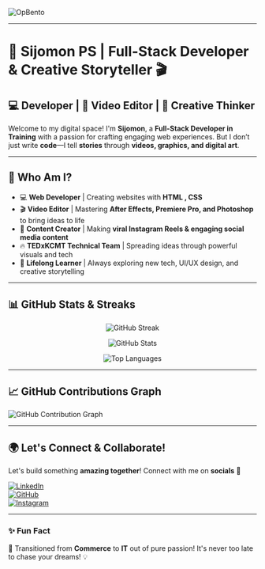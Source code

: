 ![OpBento](https://firebasestorage.googleapis.com/v0/b/smartkaksha-fe32c.appspot.com/o/opbento%2Fsijomonps8e251.png?alt=media)

---

# 🚀 **Sijomon PS** | **Full-Stack Developer & Creative Storyteller** 🎬  

## **💻 Developer | 🎥 Video Editor | 🎨 Creative Thinker**  

Welcome to my digital space! I'm **Sijomon**, a **Full-Stack Developer in Training** with a passion for crafting engaging web experiences. But I don’t just write **code**—I tell **stories** through **videos, graphics, and digital art**.  

---

## **🌟 Who Am I?**  
- 💻 **Web Developer** | Creating websites with **HTML , CSS**  
- 🎬 **Video Editor** | Mastering **After Effects, Premiere Pro, and Photoshop** to bring ideas to life  
- 🎨 **Content Creator** | Making **viral Instagram Reels & engaging social media content**  
- 🔥 **TEDxKCMT Technical Team** | Spreading ideas through powerful visuals and tech  
- 🌱 **Lifelong Learner** | Always exploring new tech, UI/UX design, and creative storytelling  

---

## 📊 **GitHub Stats & Streaks**  

<p align="center">
  <img src="https://github-readme-streak-stats.herokuapp.com/?user=sijomonps&theme=radical" alt="GitHub Streak" />
</p>

<p align="center">
  <img src="https://github-readme-stats.vercel.app/api?username=sijomonps&show_icons=true&theme=radical" alt="GitHub Stats" />
</p>

<p align="center">
  <img src="https://github-readme-stats.vercel.app/api/top-langs/?username=sijomonps&layout=compact&theme=radical" alt="Top Languages" />
</p>

---

## 📈 **GitHub Contributions Graph**  

![GitHub Contribution Graph](https://github-readme-activity-graph.vercel.app/graph?username=sijomonps&theme=radical)

---

## 🌍 **Let's Connect & Collaborate!**  
Let's build something **amazing together**! Connect with me on **socials** 🚀  

[![LinkedIn](https://img.shields.io/badge/LinkedIn-%230077B5.svg?style=flat&logo=linkedin&logoColor=white)](https://www.linkedin.com/in/sijomonps)  
[![GitHub](https://img.shields.io/badge/GitHub-%23121011.svg?style=flat&logo=github&logoColor=white)](https://github.com/sijomonps)  
[![Instagram](https://img.shields.io/badge/Instagram-%23E4405F.svg?style=flat&logo=instagram&logoColor=white)](https://www.instagram.com/zeejo.ae/) 

---

### ✨ **Fun Fact**  
🚀 Transitioned from **Commerce** to **IT** out of pure passion! It's never too late to chase your dreams! 💡

